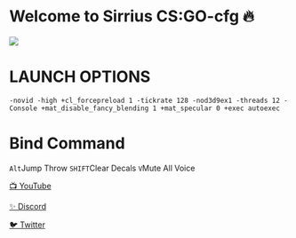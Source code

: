 # Welcome to Sirrius CS:GO-cfg 🔥

![](https://media3.giphy.com/media/Fbi8P0yE3YF4J4zcl3/giphy.gif?cid=790b7611539c1842ca3f362e517528059542d0948e3fc434&rid=giphy.gif&ct=g)


# LAUNCH OPTIONS

`-novid -high +cl_forcepreload 1 -tickrate 128 -nod3d9ex1 -threads 12 -Console +mat_disable_fancy_blending 1 +mat_specular 0 +exec autoexec`

# Bind Command

`Alt`Jump Throw  `SHIFT`Clear Decals  `V`Mute All Voice 



[📺 YouTube](https://www.youtube.com/channel/UCEKm5HWa_NcVglsMKdMHQcQ)

[✨ Discord](https://discord.gg/YtzDYncHVp)

[🐦 Twitter](https://twitter.com/ssefacelebi)
